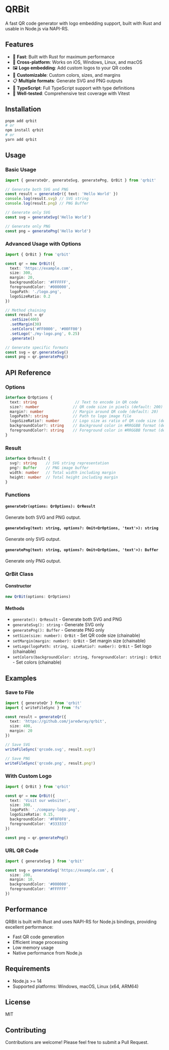 # QRBit

A fast QR code generator with logo embedding support, built with Rust and usable in Node.js via NAPI-RS.

## Features

- 🚀 **Fast**: Built with Rust for maximum performance
- 📱 **Cross-platform**: Works on iOS, Windows, Linux, and macOS
- 🖼️ **Logo embedding**: Add custom logos to your QR codes
- 🎨 **Customizable**: Custom colors, sizes, and margins
- 📋 **Multiple formats**: Generate SVG and PNG outputs
- 🔧 **TypeScript**: Full TypeScript support with type definitions
- 🧪 **Well-tested**: Comprehensive test coverage with Vitest

## Installation

```bash
pnpm add qrbit
# or
npm install qrbit
# or
yarn add qrbit
```

## Usage

### Basic Usage

```typescript
import { generateQr, generateSvg, generatePng, QrBit } from 'qrbit'

// Generate both SVG and PNG
const result = generateQr({ text: 'Hello World' })
console.log(result.svg) // SVG string
console.log(result.png) // PNG Buffer

// Generate only SVG
const svg = generateSvg('Hello World')

// Generate only PNG
const png = generatePng('Hello World')
```

### Advanced Usage with Options

```typescript
import { QrBit } from 'qrbit'

const qr = new QrBit({
  text: 'https://example.com',
  size: 300,
  margin: 20,
  backgroundColor: '#FFFFFF',
  foregroundColor: '#000000',
  logoPath: './logo.png',
  logoSizeRatio: 0.2
})

// Method chaining
const result = qr
  .setSize(400)
  .setMargin(30)
  .setColors('#FF0000', '#00FF00')
  .setLogo('./my-logo.png', 0.25)
  .generate()

// Generate specific formats
const svg = qr.generateSvg()
const png = qr.generatePng()
```

## API Reference

### Options

```typescript
interface QrOptions {
  text: string                 // Text to encode in QR code
  size?: number               // QR code size in pixels (default: 200)
  margin?: number             // Margin around QR code (default: 20)
  logoPath?: string           // Path to logo image file
  logoSizeRatio?: number      // Logo size as ratio of QR code size (default: 0.2)
  backgroundColor?: string    // Background color in #RRGGBB format (default: '#FFFFFF')
  foregroundColor?: string    // Foreground color in #RRGGBB format (default: '#000000')
}
```

### Result

```typescript
interface QrResult {
  svg?: string    // SVG string representation
  png?: Buffer    // PNG image buffer
  width: number   // Total width including margin
  height: number  // Total height including margin
}
```

### Functions

#### `generateQr(options: QrOptions): QrResult`

Generate both SVG and PNG output.

#### `generateSvg(text: string, options?: Omit<QrOptions, 'text'>): string`

Generate only SVG output.

#### `generatePng(text: string, options?: Omit<QrOptions, 'text'>): Buffer`

Generate only PNG output.

### QrBit Class

#### Constructor

```typescript
new QrBit(options: QrOptions)
```

#### Methods

- `generate(): QrResult` - Generate both SVG and PNG
- `generateSvg(): string` - Generate SVG only
- `generatePng(): Buffer` - Generate PNG only
- `setSize(size: number): QrBit` - Set QR code size (chainable)
- `setMargin(margin: number): QrBit` - Set margin size (chainable)
- `setLogo(logoPath: string, sizeRatio?: number): QrBit` - Set logo (chainable)
- `setColors(backgroundColor: string, foregroundColor: string): QrBit` - Set colors (chainable)

## Examples

### Save to File

```typescript
import { generateQr } from 'qrbit'
import { writeFileSync } from 'fs'

const result = generateQr({
  text: 'https://github.com/jaredwray/qrbit',
  size: 400,
  margin: 20
})

// Save SVG
writeFileSync('qrcode.svg', result.svg!)

// Save PNG
writeFileSync('qrcode.png', result.png!)
```

### With Custom Logo

```typescript
import { QrBit } from 'qrbit'

const qr = new QrBit({
  text: 'Visit our website!',
  size: 300,
  logoPath: './company-logo.png',
  logoSizeRatio: 0.15,
  backgroundColor: '#F0F0F0',
  foregroundColor: '#333333'
})

const png = qr.generatePng()
```

### URL QR Code

```typescript
import { generateSvg } from 'qrbit'

const svg = generateSvg('https://example.com', {
  size: 200,
  margin: 10,
  backgroundColor: '#000000',
  foregroundColor: '#FFFFFF'
})
```

## Performance

QRBit is built with Rust and uses NAPI-RS for Node.js bindings, providing excellent performance:

- Fast QR code generation
- Efficient image processing
- Low memory usage
- Native performance from Node.js

## Requirements

- Node.js >= 14
- Supported platforms: Windows, macOS, Linux (x64, ARM64)

## License

MIT

## Contributing

Contributions are welcome! Please feel free to submit a Pull Request.
